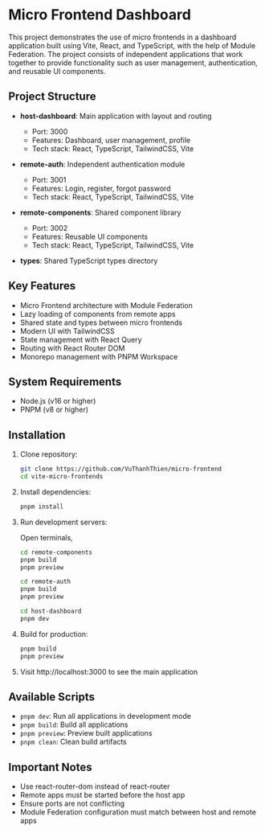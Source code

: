 # Micro Frontend Dashboard

This project demonstrates the use of micro frontends in a dashboard application built using Vite, React, and TypeScript, with the help of Module Federation. The project consists of independent applications that work together to provide functionality such as user management, authentication, and reusable UI components.

## Project Structure

- **host-dashboard**: Main application with layout and routing
  - Port: 3000
  - Features: Dashboard, user management, profile
  - Tech stack: React, TypeScript, TailwindCSS, Vite

- **remote-auth**: Independent authentication module
  - Port: 3001
  - Features: Login, register, forgot password
  - Tech stack: React, TypeScript, TailwindCSS, Vite

- **remote-components**: Shared component library
  - Port: 3002
  - Features: Reusable UI components
  - Tech stack: React, TypeScript, TailwindCSS, Vite

- **types**: Shared TypeScript types directory

## Key Features

- Micro Frontend architecture with Module Federation
- Lazy loading of components from remote apps
- Shared state and types between micro frontends
- Modern UI with TailwindCSS
- State management with React Query
- Routing with React Router DOM
- Monorepo management with PNPM Workspace

## System Requirements

- Node.js (v16 or higher)
- PNPM (v8 or higher)

## Installation

1. Clone repository:
   ```bash
   git clone https://github.com/VuThanhThien/micro-frontend
   cd vite-micro-frontends
   ```

2. Install dependencies:
   ```bash
   pnpm install
   ```

3. Run development servers:

   Open terminals,
   ```bash
   cd remote-components
   pnpm build
   pnpm preview
   ```

   ```bash
   cd remote-auth
   pnpm build
   pnpm preview
   ```

   ```bash
   cd host-dashboard
   pnpm dev
   ```

4. Build for production:
   ```bash
   pnpm build
   pnpm preview
   ```

5. Visit http://localhost:3000 to see the main application

## Available Scripts

- `pnpm dev`: Run all applications in development mode
- `pnpm build`: Build all applications
- `pnpm preview`: Preview built applications
- `pnpm clean`: Clean build artifacts

## Important Notes

- Use react-router-dom instead of react-router
- Remote apps must be started before the host app
- Ensure ports are not conflicting
- Module Federation configuration must match between host and remote apps